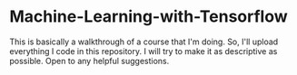 # Machine-Learning-with-Tensorflow
This is basically a walkthrough of a course that I'm doing.
So, I'll upload everything I code in this repository.
I will try to make it as descriptive as possible.
Open to any helpful suggestions.
